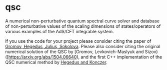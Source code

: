 # qsc
A numerical non-perturbative quantum spectral curve solver and database of non-perturbative values of the scaling dimensions of states/operators of various examples of the AdS/CFT integrable system.

If you use the code for your project please consider citing the paper of [Gromov, Hegedus, Julius, Sokolova](). Please also consider citing the original numerical solution of the QSC by [Gromov, Levkovich-Maslyuk and Sizov)([https://arxiv.org/abs/1504.06640), and the first C++ implementation of the QSC numerical method by [Hegedus and Konczer](https://arxiv.org/abs/1604.02346).
